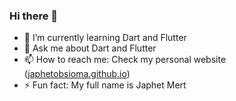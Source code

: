 ### Hi there 👋

- 🌱 I’m currently learning Dart and Flutter
- 💬 Ask me about Dart and Flutter
- 📫 How to reach me: Check my personal website ([japhetobsioma.github.io](https://japhetobsioma.github.io))
- ⚡ Fun fact: My full name is Japhet Mert

<!--
**japhetobsioma/japhetobsioma** is a ✨ _special_ ✨ repository because its `README.md` (this file) appears on your GitHub profile.

Here are some ideas to get you started:

- 🔭 I’m currently working on ...
- 🌱 I’m currently learning ...
- 👯 I’m looking to collaborate on ...
- 🤔 I’m looking for help with ...
- 💬 Ask me about ...
- 📫 How to reach me: ...
- 😄 Pronouns: ...
- ⚡ Fun fact: ...
-->
